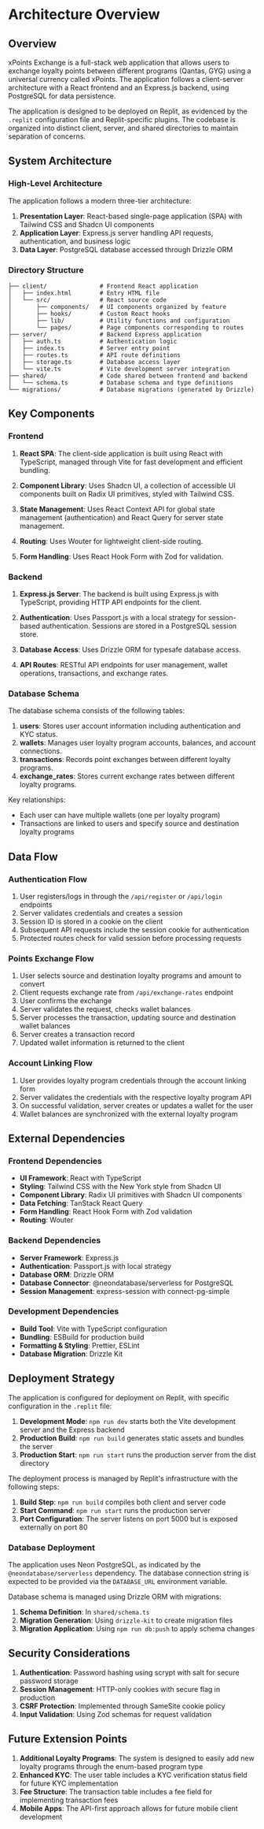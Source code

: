 # Architecture Overview

## Overview

xPoints Exchange is a full-stack web application that allows users to exchange loyalty points between different programs (Qantas, GYG) using a universal currency called xPoints. The application follows a client-server architecture with a React frontend and an Express.js backend, using PostgreSQL for data persistence.

The application is designed to be deployed on Replit, as evidenced by the `.replit` configuration file and Replit-specific plugins. The codebase is organized into distinct client, server, and shared directories to maintain separation of concerns.

## System Architecture

### High-Level Architecture

The application follows a modern three-tier architecture:

1. **Presentation Layer**: React-based single-page application (SPA) with Tailwind CSS and Shadcn UI components
2. **Application Layer**: Express.js server handling API requests, authentication, and business logic
3. **Data Layer**: PostgreSQL database accessed through Drizzle ORM

### Directory Structure

```
├── client/               # Frontend React application
│   ├── index.html        # Entry HTML file
│   └── src/              # React source code
│       ├── components/   # UI components organized by feature
│       ├── hooks/        # Custom React hooks
│       ├── lib/          # Utility functions and configuration
│       └── pages/        # Page components corresponding to routes
├── server/               # Backend Express application
│   ├── auth.ts           # Authentication logic
│   ├── index.ts          # Server entry point
│   ├── routes.ts         # API route definitions
│   ├── storage.ts        # Database access layer
│   └── vite.ts           # Vite development server integration
├── shared/               # Code shared between frontend and backend
│   └── schema.ts         # Database schema and type definitions
└── migrations/           # Database migrations (generated by Drizzle)
```

## Key Components

### Frontend

1. **React SPA**: The client-side application is built using React with TypeScript, managed through Vite for fast development and efficient bundling.

2. **Component Library**: Uses Shadcn UI, a collection of accessible UI components built on Radix UI primitives, styled with Tailwind CSS.

3. **State Management**: Uses React Context API for global state management (authentication) and React Query for server state management.

4. **Routing**: Uses Wouter for lightweight client-side routing.

5. **Form Handling**: Uses React Hook Form with Zod for validation.

### Backend

1. **Express.js Server**: The backend is built using Express.js with TypeScript, providing HTTP API endpoints for the client.

2. **Authentication**: Uses Passport.js with a local strategy for session-based authentication. Sessions are stored in a PostgreSQL session store.

3. **Database Access**: Uses Drizzle ORM for typesafe database access.

4. **API Routes**: RESTful API endpoints for user management, wallet operations, transactions, and exchange rates.

### Database Schema

The database schema consists of the following tables:

1. **users**: Stores user account information including authentication and KYC status.
2. **wallets**: Manages user loyalty program accounts, balances, and account connections.
3. **transactions**: Records point exchanges between different loyalty programs.
4. **exchange_rates**: Stores current exchange rates between different loyalty programs.

Key relationships:
- Each user can have multiple wallets (one per loyalty program)
- Transactions are linked to users and specify source and destination loyalty programs

## Data Flow

### Authentication Flow

1. User registers/logs in through the `/api/register` or `/api/login` endpoints
2. Server validates credentials and creates a session
3. Session ID is stored in a cookie on the client
4. Subsequent API requests include the session cookie for authentication
5. Protected routes check for valid session before processing requests

### Points Exchange Flow

1. User selects source and destination loyalty programs and amount to convert
2. Client requests exchange rate from `/api/exchange-rates` endpoint
3. User confirms the exchange
4. Server validates the request, checks wallet balances
5. Server processes the transaction, updating source and destination wallet balances
6. Server creates a transaction record
7. Updated wallet information is returned to the client

### Account Linking Flow

1. User provides loyalty program credentials through the account linking form
2. Server validates the credentials with the respective loyalty program API
3. On successful validation, server creates or updates a wallet for the user
4. Wallet balances are synchronized with the external loyalty program

## External Dependencies

### Frontend Dependencies

- **UI Framework**: React with TypeScript
- **Styling**: Tailwind CSS with the New York style from Shadcn UI
- **Component Library**: Radix UI primitives with Shadcn UI components
- **Data Fetching**: TanStack React Query
- **Form Handling**: React Hook Form with Zod validation
- **Routing**: Wouter

### Backend Dependencies

- **Server Framework**: Express.js
- **Authentication**: Passport.js with local strategy
- **Database ORM**: Drizzle ORM
- **Database Connector**: @neondatabase/serverless for PostgreSQL
- **Session Management**: express-session with connect-pg-simple

### Development Dependencies

- **Build Tool**: Vite with TypeScript configuration
- **Bundling**: ESBuild for production build
- **Formatting & Styling**: Prettier, ESLint
- **Database Migration**: Drizzle Kit

## Deployment Strategy

The application is configured for deployment on Replit, with specific configuration in the `.replit` file:

1. **Development Mode**: `npm run dev` starts both the Vite development server and the Express backend
2. **Production Build**: `npm run build` generates static assets and bundles the server
3. **Production Start**: `npm run start` runs the production server from the dist directory

The deployment process is managed by Replit's infrastructure with the following steps:

1. **Build Step**: `npm run build` compiles both client and server code
2. **Start Command**: `npm run start` runs the production server
3. **Port Configuration**: The server listens on port 5000 but is exposed externally on port 80

### Database Deployment

The application uses Neon PostgreSQL, as indicated by the `@neondatabase/serverless` dependency. The database connection string is expected to be provided via the `DATABASE_URL` environment variable.

Database schema is managed using Drizzle ORM with migrations:

1. **Schema Definition**: In `shared/schema.ts`
2. **Migration Generation**: Using `drizzle-kit` to create migration files
3. **Migration Application**: Using `npm run db:push` to apply schema changes

## Security Considerations

1. **Authentication**: Password hashing using scrypt with salt for secure password storage
2. **Session Management**: HTTP-only cookies with secure flag in production
3. **CSRF Protection**: Implemented through SameSite cookie policy
4. **Input Validation**: Using Zod schemas for request validation

## Future Extension Points

1. **Additional Loyalty Programs**: The system is designed to easily add new loyalty programs through the enum-based program type
2. **Enhanced KYC**: The user table includes a KYC verification status field for future KYC implementation
3. **Fee Structure**: The transaction table includes a fee field for implementing transaction fees
4. **Mobile Apps**: The API-first approach allows for future mobile client development